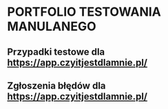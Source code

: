 # PORTFOLIO TESTOWANIA MANULANEGO

## Przypadki testowe dla https://app.czyitjestdlamnie.pl/
## Zgłoszenia błędów dla https://app.czyitjestdlamnie.pl/
